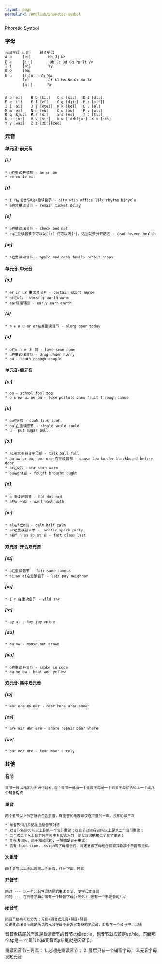```yaml
---
layout: page
permalink: /english/phonetic-symbol
---
```


Phonetic Symbol

### 字母

    元音字母 元音	    辅音字母
    A a	    [ei]	    Hh Jj Kk
    E e	    [i：]	    Bb Cc Dd Gg Pp Tt Vv
    I i	    [ai]	    Yy
    O o	    [əu]	
    U u	    [(j)u：]	Qq Ww
            [e]	        Ff Ll Mm Nn Ss Xx Zz
            [a：]       Rr


    A a	[ei]	B b	[bi:]	C c	[si:]	D d	[di:]
    E e	[i:]	F f	[ef]	G g	[dʒi:]	H h	[eit∫]
    I i	[ai]	J j	[dʒei]	K k	[kei]	L l	[el]
    M m	[em]	N n	[en]	O o	[əu]	P p	[pi:]
    Q q	[kju:]	R r	[ɑ:]	S s	[es]	T t	[ti:]
    U u	[ju:]	V v	[vi:]	W w	[′d∧blju:]	X x	[eks]
    Y y	[wai]	Z z	[zi:][zed]
    
### 元音

#### 单元音-前元音

##### [iː]

    * e在重读开音节 - he me be 
    * ee ea ie ei

##### [ɪ] 

    * i y在闭音节和非重读音节 - pity wish office lily rhythm bicycle
    * e在非重读音节 - remain ticket delay

##### [e] 
    
    * e在重读闭音节 - check bed net
    * ea在重读音节中可以发[i:] 还可以发[e]，这里就要分开记忆 - dead heaven health

##### [æ]

    * a在重读闭音节 - apple mad cash family rabbit happy

#### 单元音-中元音
     
##### [ɜː]

    * er ir ur 重读音节中 - certain skirt nurse
    * or在w后 - worshop worth worm
    * ear后接辅音 - early earn earth

##### /ə/

    * a e o u or er在非重读音节 - along open today

##### [ʌ]

    * o在m n v th 前 - love some none
    * u在重读闭音节 - drug under hurry
    * ou - touch enough couple

#### 单元音-后元音

##### [uː]

    * oo - school fool zoo
    * o u ew ui oe ou - lose pollute chew fruit through canoe

##### [ʊ]

    * oo在k前 - cook took look
    * oul在重读音节 - should would could
    * u - put sugar pull

##### [ɔː]

    * ai在大多辅音字母前 - talk ball fall
    * au aw or oar oor ore 在重读音节 - cause law border blackboard before door
    * ar在w后 - war warn warm
    * ou在ght前 - fought brought ought

##### [ɒ]
    
    * o 重读闭音节 - hot dot nod
    * a在w wh后 - want wash wath

##### [ɑː]

    * al在f或m前 - calm half palm
    * ar在重读音节中 -  arctic spark party
    * a在f n ss sp st 前 - fast class last

#### 双元音-开合双元音

##### [eɪ]

    * a在重读音节 - fate same famous
    * ai ay ei在重读音节 - laid pay neighbor

##### [aɪ]

    * i y 在重读音节 - wild shy
   
##### [ɔɪ]

    * ay ai - toy joy voice

##### [aʊ]

    * ou ow - mouse out crowd

##### [əʊ]

    * o在重读开音节 - smoke so code
    * oa oe ow - boat woe yellow

#### 双元音-集中双元音

##### [ɪə]

    * ear ere ea eer - rear here area sneer

##### [eə]

    * are air ear ere - share repair bear where

##### [ʊə]

    * our oor ure - tour moor surely
    

### 其他

#### 音节
    音节一般以元音为主进行划分,每个音节一般由一个元音字母或一个元音字母组合加上一个或几个辅音构成

#### 重音
    两个音节以上的字就会包含重音，有重音的元音读汉语拼音的一声，没有的读三声
    
    * 单音节词几乎都按重读音节对待
    * 双音节名词60％以上是第一个音节重读；双音节动词有90％以上是第二个音节重读；
    * 三个或三个以上音节的单词中有比较大的一部分是倒数第三个音节重读；
    * 能辨清词头、词干和词尾的，一般都是词干重读；
    * 含有—tion—sion，—ssion等字母组合的，肯定是该字母组合前紧挨着那个的音节重读。
    
#### 次重音
    四个音节以上会出现第二个重音，打在下面，轻读

#### 开音节
    绝对 --- 以一个元音字母结尾的重读音节, 发字母本身音
    相对 --- 在元音字母后面有一个辅音字母(r除外)，还有一个不发音的/ə/

#### 闭音节
    闭音节结构可以分为：元音+辅音或元音+辅音+辅音
    英语重读闭音节就是所谓的元音字母不是发它本身的字母音，即指在一个音节中，以辅
音音素结尾的而且是重读音节的音节比如apple，划音节就应该是ap/ple，前面那个ap是一
个音节以辅音音素p结尾就是闭音节。

重读闭音节三要素：
    1. 必须是重读音节；
    2. 最后只有一个辅音字母；
    3.元音字母发短元音

